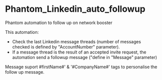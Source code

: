 # Phantom_Linkedin_auto_followup
Phantom automation to follow up on network booster

This automation:
- Check the last Linkedin message threads (number of messages checked is defined by "AccountNumber" parameter).
- If a message thread is the result of an accepted invite request, the automation send a followup message ("define in "Message" parameter)

Message suport #firstName#' & '#CompanyName#' tags to personalise the follow up message.
